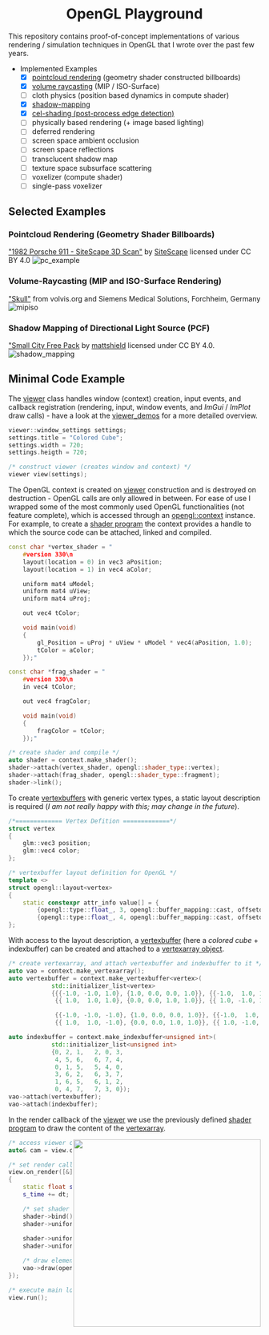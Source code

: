<h1 align="center">OpenGL Playground</h1>

This repository contains proof-of-concept implementations of various rendering / simulation techniques in OpenGL that I wrote over the past few years. 

- Implemented Examples
  - [x] [pointcloud rendering](https://github.com/nikolausrauch/opengl-playground/blob/main/apps/pointcloud_viewer) (geometry shader constructed billboards)
  - [x] [volume raycasting](https://github.com/nikolausrauch/opengl-playground/blob/main/apps/volume_raycasting) (MIP / ISO-Surface)
  - [ ] cloth physics (position based dynamics in compute shader)
  - [x] [shadow-mapping](https://github.com/nikolausrauch/opengl-playground/blob/main/apps/shadow_mapping)
  - [x] [cel-shading (post-process edge detection)](https://github.com/nikolausrauch/opengl-playground/blob/main/apps/cel_shading)
  - [ ] physically based rendering (+ image based lighting)
  - [ ] deferred rendering
  - [ ] screen space ambient occlusion
  - [ ] screen space reflections
  - [ ] transclucent shadow map
  - [ ] texture space subsurface scattering
  - [ ] voxelizer (compute shader)
  - [ ] single-pass voxelizer

## Selected Examples

### Pointcloud Rendering (Geometry Shader Billboards)

["1982 Porsche 911 - SiteScape 3D Scan"](https://sketchfab.com/3d-models/1982-porsche-911-sitescape-3d-scan-7e315942b6db428194314285183b5896) by [SiteScape](https://skfb.ly/6XZZM) licensed under CC BY 4.0
![pc_example](https://github.com/nikolausrauch/opengl-playground/assets/13553309/8eaa0438-dfc5-49e7-b5cc-e1c5c4bc85ad)

### Volume-Raycasting (MIP and ISO-Surface Rendering)
["Skull"](https://klacansky.com/open-scivis-datasets/) from volvis.org and Siemens Medical Solutions, Forchheim, Germany
![mipiso](https://github.com/user-attachments/assets/5428c816-09b2-4698-b9c2-06a3587c2aa6)

### Shadow Mapping of Directional Light Source (PCF)
["Small City Free Pack](https://skfb.ly/6RTGw) by [mattshield](https://sketchfab.com/mattshield) licensed under CC BY 4.0.
![shadow_mapping](https://github.com/nikolausrauch/opengl-playground/assets/13553309/17f93f37-ed7b-4ab0-b863-6e809f31ab99)



## Minimal Code Example
The [viewer](https://github.com/nikolausrauch/opengl-playground/blob/main/viewer/viewer.h) class handles window (context) creation, input events, and callback registration (rendering, input, window events, and *ImGui* / *ImPlot* draw calls) - have a look at the [viewer_demos](https://github.com/nikolausrauch/opengl-playground/tree/main/apps/00_demo_viewer) for a more detailed overview.  
```C++
viewer::window_settings settings;
settings.title = "Colored Cube";
settings.width = 720;
settings.heigth = 720;

/* construct viewer (creates window and context) */
viewer view(settings);
```
The OpenGL context is created on [viewer](https://github.com/nikolausrauch/opengl-playground/blob/main/viewer/viewer.h) construction and is destroyed on destruction - OpenGL calls are only allowed in between.
For ease of use I wrapped some of the most commonly used OpenGL functionalities (not feature complete), which is accessed through an [opengl::context](https://github.com/nikolausrauch/opengl-playground/blob/main/viewer/opengl/context.h) instance.
For example, to create a [shader program](https://github.com/nikolausrauch/opengl-playground/blob/main/viewer/opengl/shaderprogram.h) the context provides a handle to which the source code can be attached, linked and compiled.
```C++
const char *vertex_shader = "
    #version 330\n
    layout(location = 0) in vec3 aPosition;
    layout(location = 1) in vec4 aColor;

    uniform mat4 uModel;
    uniform mat4 uView;
    uniform mat4 uProj;

    out vec4 tColor;

    void main(void)
    {
        gl_Position = uProj * uView * uModel * vec4(aPosition, 1.0);
        tColor = aColor;
    });"

const char *frag_shader = "
    #version 330\n
    in vec4 tColor;

    out vec4 fragColor;

    void main(void)
    {
        fragColor = tColor;
    });"

/* create shader and compile */
auto shader = context.make_shader();
shader->attach(vertex_shader, opengl::shader_type::vertex);
shader->attach(frag_shader, opengl::shader_type::fragment);
shader->link();
```
To create [vertexbuffers](https://github.com/nikolausrauch/opengl-playground/blob/main/viewer/opengl/vertexbuffer.h) with generic vertex types, a static layout description is required (*I am not really happy with this; may change in the future*).
```C++
/*============= Vertex Defition =============*/
struct vertex
{
    glm::vec3 position;
    glm::vec4 color;
};

/* vertexbuffer layout definition for OpenGL */
template <>
struct opengl::layout<vertex>
{
    static constexpr attr_info value[] = {
        {opengl::type::float_, 3, opengl::buffer_mapping::cast, offsetof(vertex, position)},
        {opengl::type::float_, 4, opengl::buffer_mapping::cast, offsetof(vertex, color)}};
};
```
With access to the layout description, a [vertexbuffer](https://github.com/nikolausrauch/opengl-playground/blob/main/viewer/opengl/vertexbuffer.h) (here a *colored cube* + indexbuffer) can be created and attached to a [vertexarray object](https://github.com/nikolausrauch/opengl-playground/blob/main/viewer/opengl/vertexarray.h).   
```C++
/* create vertexarray, and attach vertexbuffer and indexbuffer to it */
auto vao = context.make_vertexarray();
auto vertexbuffer = context.make_vertexbuffer<vertex>(
            std::initializer_list<vertex>
            {{{-1.0, -1.0, 1.0}, {1.0, 0.0, 0.0, 1.0}}, {{-1.0,  1.0, 1.0}, {0.0, 1.0, 0.0, 1.0}},
             {{ 1.0,  1.0, 1.0}, {0.0, 0.0, 1.0, 1.0}}, {{ 1.0, -1.0, 1.0}, {1.0, 0.0, 1.0, 1.0}},

             {{-1.0, -1.0, -1.0}, {1.0, 0.0, 0.0, 1.0}}, {{-1.0,  1.0, -1.0}, {0.0, 1.0, 0.0, 1.0}},
             {{ 1.0,  1.0, -1.0}, {0.0, 0.0, 1.0, 1.0}}, {{ 1.0, -1.0, -1.0}, {1.0, 0.0, 1.0, 1.0}}});

auto indexbuffer = context.make_indexbuffer<unsigned int>(
            std::initializer_list<unsigned int>
            {0, 2, 1,   2, 0, 3,
             4, 5, 6,   6, 7, 4,
             0, 1, 5,   5, 4, 0,
             3, 6, 2,   6, 3, 7,
             1, 6, 5,   6, 1, 2,
             0, 4, 7,   7, 3, 0});
vao->attach(vertexbuffer);
vao->attach(indexbuffer);
```
In the render callback of the [viewer](https://github.com/nikolausrauch/opengl-playground/blob/main/viewer/viewer.h) we use the previously defined [shader program](https://github.com/nikolausrauch/opengl-playground/blob/main/viewer/opengl/shaderprogram.h) to draw the content of the [vertexarray](https://github.com/nikolausrauch/opengl-playground/blob/main/viewer/opengl/vertexarray.h).

<img src="https://github.com/nikolausrauch/opengl-playground/assets/13553309/a31e5df8-a1eb-44c6-a609-965f72ad9ca6" align="right" height=374px>

```C++
/* access viewer camera */
auto& cam = view.camera();

/* set render callback*/
view.on_render([&](auto& window, float dt)
{
    static float s_time = 0.0f;
    s_time += dt;

    /* set shader uniforms */
    shader->bind();
    shader->uniform("uModel", glm::rotate(s_time*glm::pi<float>(),
                              glm::vec3{0.0f, 1.0f, 0.0f}));
    shader->uniform("uView", cam.view());
    shader->uniform("uProj", cam.projection());

    /* draw elements */
    vao->draw(opengl::primitives::triangles);
});

/* execute main loop */
view.run();
```
